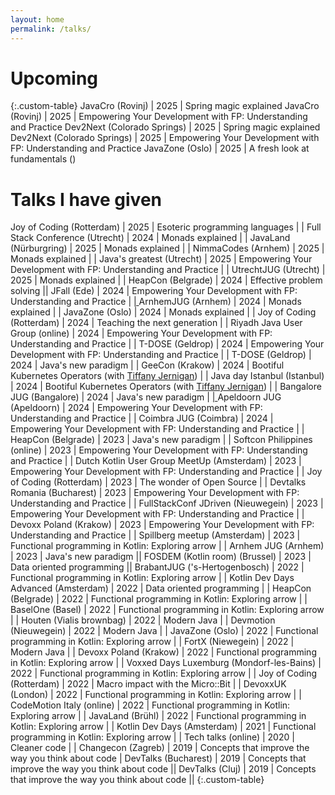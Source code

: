 ```yaml
---
layout: home
permalink: /talks/
---
```


<style>
.custom-table, th, td {
	border: 0px solid;
}
tr:nth-child(odd) {background-color: #B0C4DE;}

</style>
# Upcoming

{:.custom-table}
JavaCro (Rovinj)							| 2025 | Spring magic explained
JavaCro (Rovinj)							| 2025 | Empowering Your Development with FP: Understanding and Practice
Dev2Next (Colorado Springs)					| 2025 | Spring magic explained
Dev2Next (Colorado Springs)					| 2025 | Empowering Your Development with FP: Understanding and Practice
JavaZone (Oslo)								| 2025 | A fresh look at fundamentals (<a href="https://docs.google.com/presentation/d/1j8gfTykqnUeRhSFBO6UBxtTjD5Zx5PBCWL7QaW2kW_8/edit?usp=sharing" target="_blank" class="fa-solid fa-chalkboard"></a>)


# Talks I have given

Joy of Coding (Rotterdam)					| 2025 | Esoteric programming languages | <a href="https://youtu.be/Xjpyh01teew?si=1kPfZ-WabNml48kI&t=1801" target="_blank" class="fa-solid fa-video"></a> | <a href="https://docs.google.com/presentation/d/1PfFvb5WYxGqYHHM_3IvkqldYvj0GAbLtqnZXy_IoPKs/edit?usp=sharing" target="_blank" class="fa-solid fa-chalkboard"></a>
Full Stack Conference (Utrecht)				| 2024 | Monads explained | | <a href="https://docs.google.com/presentation/d/1PpJEgxJ34zYC-aMkRx1krLn5fTQ6tUqcSvnZDxXVVpU/edit?usp=sharing" target="_blank" class="fa-solid fa-chalkboard"></a>
JavaLand (Nürburgring)						| 2025 | Monads explained | | <a href="https://docs.google.com/presentation/d/1PpJEgxJ34zYC-aMkRx1krLn5fTQ6tUqcSvnZDxXVVpU/edit?usp=sharing" target="_blank" class="fa-solid fa-chalkboard"></a>
NimmaCodes (Arnhem)							| 2025 | Monads explained | | <a href="https://docs.google.com/presentation/d/18TObrPWmJtOHMbsdP5tfr6rOCuhzKYrgfNZ_z-ZACJo/edit?usp=sharing" target="_blank" class="fa-solid fa-chalkboard"></a>
Java's greatest (Utrecht)					| 2025 | Empowering Your Development with FP: Understanding and Practice | | <a href="https://docs.google.com/presentation/d/1MKt4J24bImDI6RbeTJk2rsivLTCtOtbCN9f0gVnp6B0/edit?usp=sharing" target="_blank" class="fa-solid fa-chalkboard"></a>
UtrechtJUG (Utrecht)						| 2025 | Monads explained | | <a href="https://docs.google.com/presentation/d/18TObrPWmJtOHMbsdP5tfr6rOCuhzKYrgfNZ_z-ZACJo/edit?usp=sharing" target="_blank" class="fa-solid fa-chalkboard"></a>
HeapCon	(Belgrade)							| 2024 | Effective problem solving || <a href="https://docs.google.com/presentation/d/1f2IqnZmztEAMsar6DhRElAQiqobiAV1W-f4h8XNrcao/edit?usp=sharing" target="_blank" class="fa-solid fa-chalkboard"></a>
JFall (Ede)									| 2024 | Empowering Your Development with FP: Understanding and Practice |  <a href="https://www.youtube.com/watch?v=F8iGVvAbeLg" target="_blank" class="fa-solid fa-video">| <a href="https://docs.google.com/presentation/d/1MKt4J24bImDI6RbeTJk2rsivLTCtOtbCN9f0gVnp6B0/edit?usp=sharing" target="_blank" class="fa-solid fa-chalkboard"></a>
ArnhemJUG (Arnhem)							| 2024 | Monads explained | | <a href="https://docs.google.com/presentation/d/18TObrPWmJtOHMbsdP5tfr6rOCuhzKYrgfNZ_z-ZACJo/edit?usp=sharing" target="_blank" class="fa-solid fa-chalkboard"></a>
JavaZone (Oslo)								| 2024 | Monads explained | <a href="https://vimeo.com/1006231190" target="_blank" class="fa-solid fa-video"></a> | <a href="https://docs.google.com/presentation/d/18TObrPWmJtOHMbsdP5tfr6rOCuhzKYrgfNZ_z-ZACJo/edit?usp=sharing" target="_blank" class="fa-solid fa-chalkboard"></a>
Joy of Coding (Rotterdam)					| 2024 | Teaching the next generation | <a href="https://www.youtube.com/watch?v=TFw3zPqlQjA&t=912s" target="_blank" class="fa-solid fa-video"></a> | <a href="https://docs.google.com/presentation/d/1y7Ca-w5-hYNMQKHfHAsthcApIkBOZq32KsXokqtGN7g/edit?usp=sharing" target="_blank" class="fa-solid fa-chalkboard"></a>
Riyadh Java User Group (online)				| 2024 | Empowering Your Development with FP: Understanding and Practice | <a href="https://www.youtube.com/live/RA909yYAoTc" target="_blank" class="fa-solid fa-video"></a> | <a href="https://tiesvandeven.gitlab.io/empower/" target="_blank" class="fa-solid fa-chalkboard"></a>
T-DOSE (Geldrop)							| 2024 | Empowering Your Development with FP: Understanding and Practice | | <a href="https://tiesvandeven.gitlab.io/empower/" target="_blank" class="fa-solid fa-chalkboard"></a>
T-DOSE (Geldrop)							| 2024 | Java's new paradigm											 | | <a href="https://tiesvandeven.gitlab.io/dopinjava2/" target="_blank" class="fa-solid fa-chalkboard"></a>
GeeCon (Krakow) 							| 2024 | Bootiful Kubernetes Operators (with <a href="https://tiffanyfay.dev/" target="_blank">Tiffany Jernigan</a>) | | <a href="https://docs.google.com/presentation/d/13pgQJGC6c854pDRW1TJFo4RFnjSIdXdX/edit#slide=id.p1" target="_blank" class="fa-solid fa-chalkboard"></a>
Java day Istanbul (Istanbul) 				| 2024 | Bootiful Kubernetes Operators (with <a href="https://tiffanyfay.dev/" target="_blank">Tiffany Jernigan</a>) | <a href="https://www.youtube.com/watch?v=KMfnBl1Pg0U&pp=ygUPVGllcyB2YW4gZGUgVkVu" target="_blank" class="fa-solid fa-video"></a> | <a href="https://docs.google.com/presentation/d/13pgQJGC6c854pDRW1TJFo4RFnjSIdXdX/edit#slide=id.p1" target="_blank" class="fa-solid fa-chalkboard"></a>
Bangalore JUG (Bangalore)					| 2024 | Java's new paradigm											 | <a href="https://www.youtube.com/watch?v=qR7G5hgumwU&si=ALeQ607qk8I9EQoY" target="_blank" class="fa-solid fa-video"> | <a href="https://tiesvandeven.gitlab.io/dopinjava2/" target="_blank" class="fa-solid fa-chalkboard"></a>
Apeldoorn JUG (Apeldoorn)					| 2024 | Empowering Your Development with FP: Understanding and Practice | | <a href="https://tiesvandeven.gitlab.io/empower/" target="_blank" class="fa-solid fa-chalkboard"></a>
Coimbra JUG (Coimbra)						| 2024 | Empowering Your Development with FP: Understanding and Practice | | <a href="https://tiesvandeven.gitlab.io/empower/" target="_blank" class="fa-solid fa-chalkboard"></a>
HeapCon	(Belgrade)							| 2023 | Java's new paradigm											 | <a href="https://www.youtube.com/watch?v=sI2Cel-EGww" target="_blank" class="fa-solid fa-video"></a> | <a href="https://tiesvandeven.gitlab.io/dopinjava2/" target="_blank" class="fa-solid fa-chalkboard"></a>
Softcon	Philippines (online)				| 2023 | Empowering Your Development with FP: Understanding and Practice | | <a href="https://tiesvandeven.gitlab.io/empower/" target="_blank" class="fa-solid fa-chalkboard"></a>
Dutch Kotlin User Group MeetUp (Amsterdam)	| 2023 | Empowering Your Development with FP: Understanding and Practice | | <a href="https://tiesvandeven.gitlab.io/empowerkotlin/" target="_blank" class="fa-solid fa-chalkboard"></a>
Joy of Coding (Rotterdam)					| 2023 | The wonder of Open Source | 									 | <a href="https://tiesvandeven.gitlab.io/wonderofopensource/" target="_blank" class="fa-solid fa-chalkboard"></a>
Devtalks Romania (Bucharest)				| 2023 | Empowering Your Development with FP: Understanding and Practice | | <a href="https://tiesvandeven.gitlab.io/empower/" target="_blank" class="fa-solid fa-chalkboard"></a>
FullStackConf JDriven (Nieuwegein)			| 2023 | Empowering Your Development with FP: Understanding and Practice | | <a href="https://tiesvandeven.gitlab.io/empower/" target="_blank" class="fa-solid fa-chalkboard"></a>
Devoxx Poland (Krakow)						| 2023 | Empowering Your Development with FP: Understanding and Practice | | <a href="https://tiesvandeven.gitlab.io/empower/" target="_blank" class="fa-solid fa-chalkboard"></a>
Spillberg meetup (Amsterdam)				| 2023 | Functional programming in Kotlin: Exploring arrow 	|																										| <a href="https://tiesvandeven.gitlab.io/fpinarrow/" target="_blank" class="fa-solid fa-chalkboard"></a>
Arnhem JUG (Arnhem)							| 2023 | Java's new paradigm								|| <a href="https://tiesvandeven.gitlab.io/dopinjava/" target="_blank" class="fa-solid fa-chalkboard"></a>
FOSDEM (Kotlin room) (Brussel)				| 2023 | Data oriented programming							|| <a href="https://tiesvandeven.gitlab.io/dop/" target="_blank" class="fa-solid fa-chalkboard"></a>
BrabantJUG ('s-Hertogenbosch)				| 2022 | Functional programming in Kotlin: Exploring arrow 	|																										| <a href="https://tiesvandeven.gitlab.io/fpinarrow/" target="_blank" class="fa-solid fa-chalkboard"></a>
Kotlin Dev Days Advanced (Amsterdam)		| 2022 | Data oriented programming							| <a href="https://www.youtube.com/watch?v=ixLMO4iPIHo" target="_blank" class="fa-solid fa-video"></a>	| <a href="https://tiesvandeven.gitlab.io/dop/" target="_blank" class="fa-solid fa-chalkboard"></a>
HeapCon (Belgrade) 							| 2022 | Functional programming in Kotlin: Exploring arrow 	|																										| <a href="https://tiesvandeven.gitlab.io/fpinarrow/" target="_blank" class="fa-solid fa-chalkboard"></a>
BaselOne (Basel)							| 2022 | Functional programming in Kotlin: Exploring arrow 	|																										| <a href="https://tiesvandeven.gitlab.io/fpinarrow/" target="_blank" class="fa-solid fa-chalkboard"></a>
Houten (Vialis brownbag)					| 2022 | Modern Java 										| 																										| <a href="https://tiesvandeven.gitlab.io/futureofjava/#/" target="_blank" class="fa-solid fa-chalkboard"	></a>
Devmotion (Nieuwegein)						| 2022 | Modern Java 										| 																										| <a href="https://tiesvandeven.gitlab.io/futureofjava/#/" target="_blank" class="fa-solid fa-chalkboard"	></a>
JavaZone (Oslo)								| 2022 | Functional programming in Kotlin: Exploring arrow	| <a href="https://vimeo.com/748031479" target="_blank" class="fa-solid fa-video"></a> | <a href="https://tiesvandeven.gitlab.io/fpinarrow/" target="_blank" class="fa-solid fa-chalkboard"></a>
FortX (Niewegein)							| 2022 | Modern Java 										| 																										| <a href="https://tiesvandeven.gitlab.io/futureofjava/#/" target="_blank" class="fa-solid fa-chalkboard"	></a>
Devoxx Poland (Krakow)						| 2022 | Functional programming in Kotlin: Exploring arrow 	| <a href="https://www.youtube.com/watch?v=8ZUlFnUL_wo" target="_blank" class="fa-solid fa-video"></a>	| <a href="https://tiesvandeven.gitlab.io/fpinarrow/" target="_blank" class="fa-solid fa-chalkboard"></a>
Voxxed Days Luxemburg (Mondorf-les-Bains)	| 2022 | Functional programming in Kotlin: Exploring arrow	| <a href="https://www.youtube.com/watch?v=xxePZQlNyYY" target="_blank" class="fa-solid fa-video"></a> 	| <a href="https://tiesvandeven.gitlab.io/fpinarrow/" target="_blank" class="fa-solid fa-chalkboard"></a>
Joy of Coding (Rotterdam)					| 2022 | Macro impact with the Micro::Bit 					| <a href="https://youtu.be/03TCjVdFV60?t=1257" target="_blank" class="fa-solid fa-video"></a>			| <a href="https://tiesvandeven.gitlab.io/macro-impact-with-microbit/#/" target="_blank" class="fa-solid fa-chalkboard"></a>
DevoxxUK (London)							| 2022 | Functional programming in Kotlin: Exploring arrow 	| <a href="https://www.youtube.com/watch?v=eFheAErqJzA" target="_blank" class="fa-solid fa-video"></a> 	| <a href="https://tiesvandeven.gitlab.io/fpinarrow/" target="_blank" class="fa-solid fa-chalkboard"></a>
CodeMotion Italy (online)					| 2022 | Functional programming in Kotlin: Exploring arrow 	|																										| <a href="https://tiesvandeven.gitlab.io/fpinarrow/" target="_blank" class="fa-solid fa-chalkboard"></a>
JavaLand (Brühl)							| 2022 | Functional programming in Kotlin: Exploring arrow 	|																										| <a href="https://tiesvandeven.gitlab.io/fpinarrow/" target="_blank" class="fa-solid fa-chalkboard"></a>
Kotlin Dev Days (Amsterdam) 				| 2021 | Functional programming in Kotlin: Exploring arrow 	| <a href="https://www.youtube.com/watch?v=Wojgv2MeMGU" target="_blank" class="fa-solid fa-video"></a>	| <a href="https://tiesvandeven.gitlab.io/fpinarrow/" target="_blank" class="fa-solid fa-chalkboard"></a>
Tech talks (online)							| 2020 | Cleaner code 										| <a href="https://youtu.be/k_BOlvkJrVg?t=2703" target="_blank" class="fa-solid fa-video"></a> 			| <a href="https://tiesvandeven.gitlab.io/techtalkskeynote/" target="_blank" class="fa-solid fa-chalkboard"></a>
Changecon (Zagreb)							| 2019 | Concepts that improve the way you think about code | <a href="https://www.youtube.com/watch?v=zcohV-P_9B8" target="_blank" class="fa-solid fa-video"></a>
DevTalks (Bucharest)						| 2019 | Concepts that improve the way you think about code	||
DevTalks (Cluj)								| 2019 | Concepts that improve the way you think about code	||
{:.custom-table}
